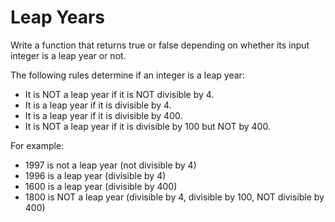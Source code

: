 # Leap Years
Write a function that returns true or false depending on whether its input integer is a leap year or not.

The following rules determine if an integer is a leap year:

- It is NOT a leap year if it is NOT divisible by 4.
- It is a leap year if it is divisible by 4.
- It is a leap year if it is divisible by 400.
- It is NOT a leap year if it is divisible by 100 but NOT by 400.

For example:

- 1997 is not a leap year (not divisible by 4)
- 1996 is a leap year (divisible by 4)
- 1600 is a leap year (divisible by 400)
- 1800 is NOT a leap year (divisible by 4, divisible by 100, NOT divisible by 400)
